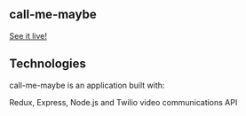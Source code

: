 ## call-me-maybe
[See it live!](https://call-me-maybe-chat-app.herokuapp.com/)

## Technologies
call-me-maybe is an application built with:

Redux, Express, Node.js and Twilio video communications API 

